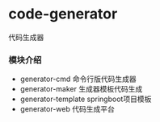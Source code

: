# code-generator
代码生成器

### 模块介绍
+ generator-cmd 命令行版代码生成器
+ generator-maker 生成器模板代码生成
+ generator-template springboot项目模板
+ generator-web 代码生成平台